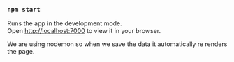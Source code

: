 
### `npm start`

Runs the app in the development mode.\
Open [http://localhost:7000](http://localhost:7000) to view it in your browser.

We are using nodemon so when we save the data it automatically re renders the page.
